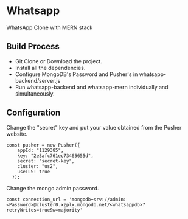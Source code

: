 # Whatsapp
WhatsApp Clone with MERN stack

## Build Process

- Git Clone or Download the project.
- Install all the dependencies.
- Configure MongoDB's Password and Pusher's in whatsapp-backend/server.js
- Run whatsapp-backend and whatsapp-mern individually and simultaneously.

## Configuration

Change the "secret" key and put your value obtained from the Pusher website.

    const pusher = new Pusher({
        appId: "1129385",
        key: "2e3afc761ec73465655d",
        secret: "secret-key",
        cluster: "us2",
        useTLS: true
      });

Change the mongo admin password.

    const connection_url = 'mongodb+srv://admin:<Password>@cluster0.xzplx.mongodb.net/<whatsappdb>?retryWrites=true&w=majority'
   
    

